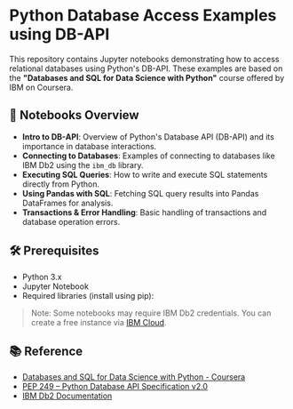 # Python Database Access Examples using DB-API

This repository contains Jupyter notebooks demonstrating how to access relational databases using Python's DB-API. These examples are based on the **"Databases and SQL for Data Science with Python"** course offered by IBM on Coursera.

## 📘 Notebooks Overview

- **Intro to DB-API**: Overview of Python's Database API (DB-API) and its importance in database interactions.
- **Connecting to Databases**: Examples of connecting to databases like IBM Db2 using the `ibm_db` library.
- **Executing SQL Queries**: How to write and execute SQL statements directly from Python.
- **Using Pandas with SQL**: Fetching SQL query results into Pandas DataFrames for analysis.
- **Transactions & Error Handling**: Basic handling of transactions and database operation errors.

## 🛠️ Prerequisites

- Python 3.x
- Jupyter Notebook
- Required libraries (install using pip):

> Note: Some notebooks may require IBM Db2 credentials. You can create a free instance via [IBM Cloud](https://cloud.ibm.com/registration).

## 📚 Reference

- [Databases and SQL for Data Science with Python - Coursera](https://www.coursera.org/learn/sql-data-science)
- [PEP 249 – Python Database API Specification v2.0](https://peps.python.org/pep-0249/)
- [IBM Db2 Documentation](https://www.ibm.com/docs/en/db2)
  
